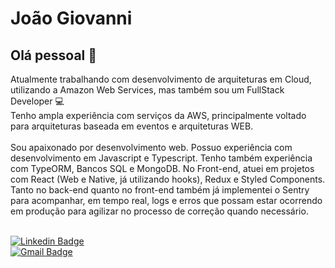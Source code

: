 # João Giovanni

## Olá pessoal 👋
Atualmente trabalhando com desenvolvimento de arquiteturas em Cloud, utilizando a Amazon Web Services, mas também sou um FullStack Developer :computer:
<br/>
Tenho ampla experiência com serviços da AWS, principalmente voltado para arquiteturas baseada em eventos e arquiteturas WEB.
<br/>
<br/>
Sou apaixonado por desenvolvimento web. Possuo experiência com desenvolvimento em Javascript e Typescript. Tenho também experiência com TypeORM, Bancos SQL e MongoDB. 
No Front-end, atuei em projetos com React (Web e Native, já utilizando hooks), Redux e Styled Components. 
Tanto no back-end quanto no front-end também já implementei o Sentry para acompanhar, em tempo real, logs e erros que possam estar ocorrendo em produção para agilizar no processo de correção quando necessário.

<br/>[![Linkedin Badge](https://img.shields.io/badge/-Jo%C3%A3o%20Giovanni-blue?style=flat-square&logo=Linkedin&logoColor=white&link=https://www.linkedin.com/in/giovannijoao/)](https://www.linkedin.com/in/giovannijoao)
<br/>
[![Gmail Badge](https://img.shields.io/badge/-joaogiovannivilela@gmail.com-c14438?style=flat-square&logo=Gmail&logoColor=white&link=mailto:joaogiovannivilela@gmail.com)](mailto:joaogiovannivilela@gmail.com)
